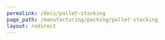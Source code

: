 ```yaml
---
permalink: /docs/pallet-stacking
page_path: /manufacturing/packing/pallet-stacking
layout: redirect
---
```


